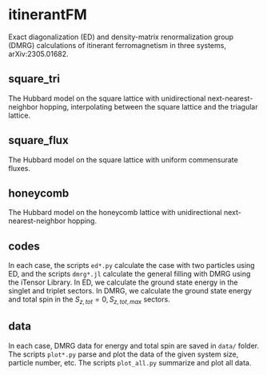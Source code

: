 # itinerantFM
Exact diagonalization (ED) and density-matrix renormalization group (DMRG) calculations of itinerant ferromagnetism in three systems, arXiv:2305.01682.

## square_tri
The Hubbard model on the square lattice with unidirectional next-nearest-neighbor hopping, interpolating between the square lattice and the triagular lattice.

## square_flux
The Hubbard model on the square lattice with uniform commensurate fluxes.

## honeycomb
The Hubbard model on the honeycomb lattice with unidirectional next-nearest-neighbor hopping.

## codes 
In each case, the scripts `ed*.py` calculate the case with two particles using ED, and the scripts `dmrg*.jl` calculate the general filling with DMRG using the iTensor Library.
In ED, we calculate the ground state energy in the singlet and triplet sectors. In DMRG, we calculate the ground state energy and total spin in the $S_{z,tot}=0, S_{z,tot,max}$ sectors.

## data
In each case, DMRG data for energy and total spin are saved in `data/` folder.
The scripts `plot*.py` parse and plot the data of the given system size, particle number, etc. The scripts `plot_all.py` summarize and plot all data.
